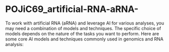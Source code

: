 # POJiC69_artificial-RNA-aRNA-
To work with artificial RNA (aRNA) and leverage AI for various analyses, you may need a combination of models and techniques. The specific choice of models depends on the nature of the tasks you want to perform. Here are some core AI models and techniques commonly used in genomics and RNA analysis:
